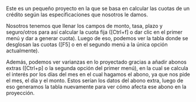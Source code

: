 Este es un pequeño proyecto en la que se basa en calcular las cuotas de un crédito según las especificaciones que nosotros le damos.

Nosotros tenemos que llenar los campos de monto, tasa, plazo y seguro/otros para así calcular la cuota fija ([Ctrl+f] o dar clic en el primer menú y dar a generar cuota).
Luego de eso, podemos ver la tabla donde se desglosan las cuotas ([F5] o en el segundo menú a la única opción actualmente).

Además, podemos ver varianzas en lo proyectado gracias a añadir abonos extras ([Ctrl+p] o la segunda opción del primer menú), en la cual se calcula el interés por los días del mes
en el cual hagamos el abono, ya que nos pide el mes, el día y el monto. Estos serían los datos del abono extra, luego de eso generamos la tabla nuevamente para ver cómo afecta ese
abono en la proyección.
